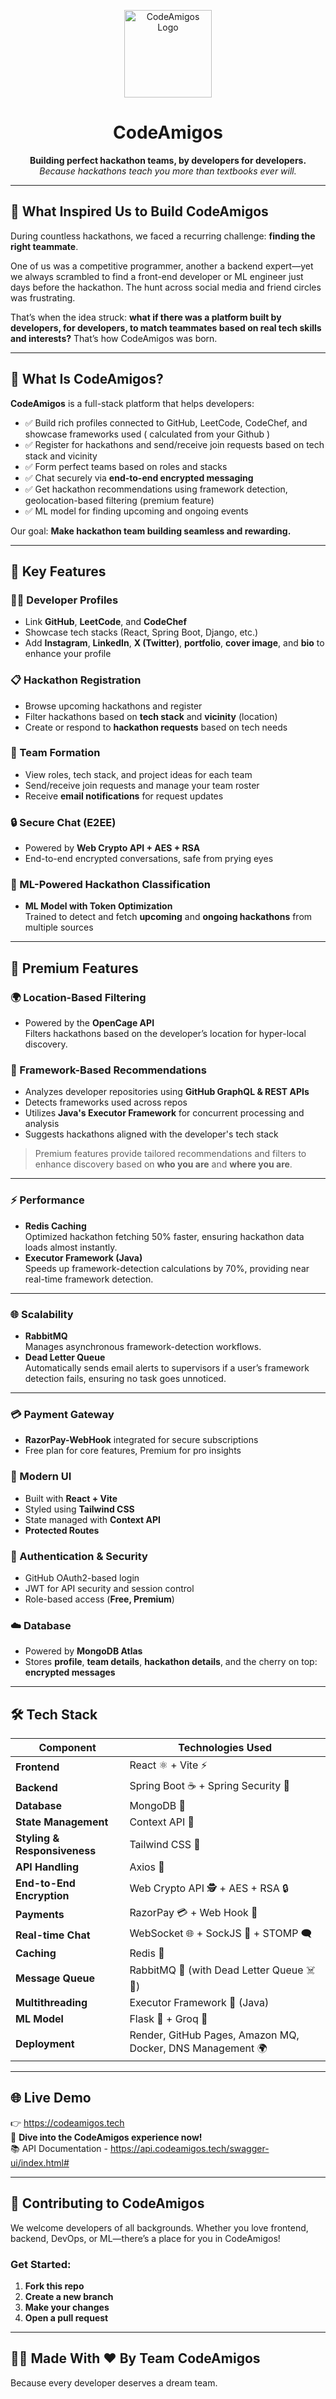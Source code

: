 <p align="center">
  <img src="./logoN.png" alt="CodeAmigos Logo" width="140" />
</p>

<h1 align="center">CodeAmigos</h1>
<p align="center"><strong>Building perfect hackathon teams, by developers for developers.</strong><br>
<em>Because hackathons teach you more than textbooks ever will.</em></p>

---
## 🚀 What Inspired Us to Build CodeAmigos

During countless hackathons, we faced a recurring challenge: **finding the right teammate**.

One of us was a competitive programmer, another a backend expert—yet we always scrambled to find a front-end developer or ML engineer just days before the hackathon. The hunt across social media and friend circles was frustrating.

That’s when the idea struck: **what if there was a platform built by developers, for developers, to match teammates based on real tech skills and interests?** That’s how CodeAmigos was born.

---

## 🎯 What Is CodeAmigos?

**CodeAmigos** is a full-stack platform that helps developers:

- ✅ Build rich profiles connected to GitHub, LeetCode, CodeChef, and showcase frameworks used ( calculated from your Github )
- ✅ Register for hackathons and send/receive join requests based on tech stack and vicinity
- ✅ Form perfect teams based on roles and stacks
- ✅ Chat securely via **end-to-end encrypted messaging**
- ✅ Get hackathon recommendations using framework detection, geolocation-based filtering (premium feature)
- ✅ ML model for finding upcoming and ongoing events

Our goal: **Make hackathon team building seamless and rewarding.**

---

## 🌟 Key Features

### 🧑‍💻 Developer Profiles

- Link **GitHub**, **LeetCode**, and **CodeChef**
- Showcase tech stacks (React, Spring Boot, Django, etc.)
- Add **Instagram**, **LinkedIn**, **X (Twitter)**, **portfolio**, **cover image**, and **bio** to enhance your profile

### 📋 Hackathon Registration

- Browse upcoming hackathons and register
- Filter hackathons based on **tech stack** and **vicinity** (location)
- Create or respond to **hackathon requests** based on tech needs

### 🤝 Team Formation

- View roles, tech stack, and project ideas for each team
- Send/receive join requests and manage your team roster
- Receive **email notifications** for request updates

### 🔒 Secure Chat (E2EE)

- Powered by **Web Crypto API + AES + RSA**
- End-to-end encrypted conversations, safe from prying eyes

### 🤖 ML-Powered Hackathon Classification

- **ML Model with Token Optimization**\
  Trained to detect and fetch **upcoming** and **ongoing hackathons** from multiple sources

---

## 💎 Premium Features

### 🌍 Location-Based Filtering

- Powered by the **OpenCage API**\
  Filters hackathons based on the developer’s location for hyper-local discovery.

### 🧠 Framework-Based Recommendations

- Analyzes developer repositories using **GitHub GraphQL & REST APIs**
- Detects frameworks used across repos
- Utilizes **Java's Executor Framework** for concurrent processing and analysis
- Suggests hackathons aligned with the developer's tech stack

> Premium features provide tailored recommendations and filters to enhance discovery based on **who you are** and **where you are**.

---

### ⚡ Performance

- **Redis Caching**\
  Optimized hackathon fetching 50% faster, ensuring hackathon data loads almost instantly.
- **Executor Framework (Java)**\
  Speeds up framework-detection calculations by 70%, providing near real-time framework detection.

---

### 🌐 Scalability

- **RabbitMQ**\
  Manages asynchronous framework-detection workflows.
- **Dead Letter Queue**\
  Automatically sends email alerts to supervisors if a user’s framework detection fails, ensuring no task goes unnoticed.

---

### 💳 Payment Gateway

- **RazorPay-WebHook** integrated for secure subscriptions
- Free plan for core features, Premium for pro insights

### 🎨 Modern UI

- Built with **React + Vite**
- Styled using **Tailwind CSS**
- State managed with **Context API**
- **Protected Routes**

### 🔐 Authentication & Security

- GitHub OAuth2-based login
- JWT for API security and session control
- Role-based access (**Free, Premium**)

### ☁️ Database

- Powered by **MongoDB Atlas**
- Stores **profile**, **team details**, **hackathon details**, and the cherry on top: **encrypted messages**

---

## 🛠️ Tech Stack

| **Component** | **Technologies Used** |
| --- | --- |
| **Frontend** | React ⚛️ + Vite ⚡ |
| **Backend** | Spring Boot ☕ + Spring Security 🔐 |
| **Database** | MongoDB 🍃 |
| **State Management** | Context API 🧠 |
| **Styling & Responsiveness** | Tailwind CSS 🎨 |
| **API Handling** | Axios 🔗 |
| **End-to-End Encryption** | Web Crypto API 🕵️ + AES + RSA 🔒 |
| **Payments** | RazorPay 💳 + Web Hook 🔁 |
| **Real-time Chat** | WebSocket 🌐 + SockJS 🔌 + STOMP 🗨️ |
| **Caching** | Redis 🧊 |
| **Message Queue** | RabbitMQ 🐇 (with Dead Letter Queue ☠️📩) |
| **Multithreading** | Executor Framework 🧵 (Java) |
| **ML Model** | Flask 🧪 + Groq 🤖 |
| **Deployment** | Render, GitHub Pages, Amazon MQ, Docker, DNS Management 🌍 |

---

## 🌐 Live Demo

👉 https://codeamigos.tech \
🚀 **Dive into the CodeAmigos experience now!** \
📚 API Documentation - https://api.codeamigos.tech/swagger-ui/index.html#

---

## 🤝 Contributing to CodeAmigos

We welcome developers of all backgrounds. Whether you love frontend, backend, DevOps, or ML—there’s a place for you in CodeAmigos!

### Get Started:

1. **Fork this repo**
2. **Create a new branch**
3. **Make your changes**
4. **Open a pull request**

---

## 🧑‍💻 Made With ❤️ By **Team CodeAmigos**

Because every developer deserves a dream team.
